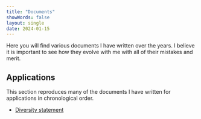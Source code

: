```yaml
---
title: "Documents"
showWords: false
layout: single
date: 2024-01-15
---
```


Here you will find various documents I have written over the years.
I believe it is important to see how they evolve with me with all of their mistakes and merit.

## Applications

This section reproduces many of the documents I have written for applications in chronological order.

-   [Diversity statement](./diversity/)
